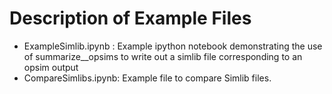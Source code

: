 # Description of Example Files
- ExampleSimlib.ipynb : Example ipython notebook demonstrating the use of summarize__opsims to write out a simlib file corresponding to
        an opsim output 
- CompareSimlibs.ipynb: Example file to compare Simlib files. 
